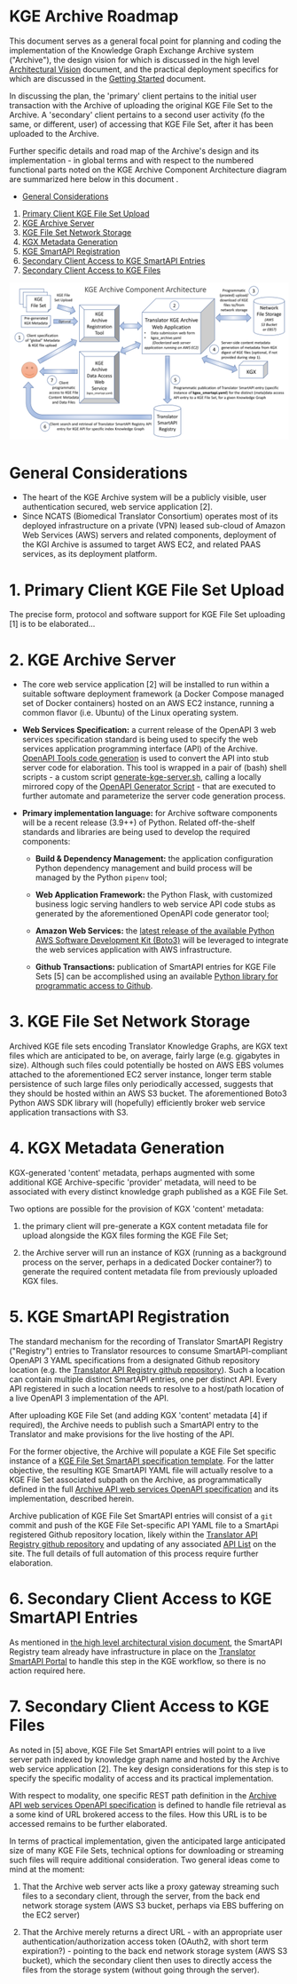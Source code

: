 # KGE Archive Roadmap

This document serves as a general focal point for planning and coding the implementation of the Knowledge Graph Exchange Archive system ("Archive"), the design vision for which is discussed in the high level  [Architectural Vision](../KGE_ARCHIVE_ARCHITECTURE.md) document, and the practical deployment specifics for which are discussed in the [Getting Started](./README.md) document.

In discussing the plan, the 'primary' client pertains to the initial user transaction with the Archive of uploading the original KGE File Set to the Archive. A 'secondary' client pertains to a second user activity (fo the same, or different, user) of accessing that KGE File Set, after it has been uploaded to the Archive.

Further specific details and road map of the Archive's design and its implementation - in global terms and with respect to the numbered functional parts noted on the KGE Archive Component Architecture diagram are summarized here below in this document .

- [General Considerations](#general-considerations)
1. [Primary Client KGE File Set Upload](#1-primary-client-kge-file-set-upload)
2. [KGE Archive Server](#2-kge-archive-server)
3. [KGE File Set Network Storage](#3-kge-file-set-network-storage)
4. [KGX Metadata Generation](#4-kgx-metadata-generation)
5. [KGE SmartAPI Registration](#5-kge-smartapi-registration)
6. [Secondary Client Access to KGE SmartAPI Entries](#6-secondary-client-access-to-kge-smartapi-entries)
7. [Secondary Client Access to KGE Files](#7-secondary-client-access-to-kge-files)

![KGE Archive Architecture](../docs/KGE_Archive_Architecture.png?raw=true "KGE Archive Architecture")

# General Considerations

- The heart of the KGE Archive system will be a publicly visible, user authentication secured, web service application [2].
- Since NCATS (Biomedical Translator Consortium) operates most of its deployed infrastructure on a private (VPN) leased sub-cloud of Amazon Web Services (AWS) servers and related components, deployment of the KGI Archive is assumed to target AWS EC2, and related PAAS services, as its deployment platform.

# 1. Primary Client KGE File Set Upload

The precise form, protocol and software support for KGE File Set uploading [1] is to be elaborated...

# 2. KGE Archive Server

- The core web service application [2] will be installed to run within a suitable software deployment framework (a Docker Compose managed set of Docker containers) hosted on an AWS EC2 instance, running a common flavor (i.e. Ubuntu) of the Linux operating system.
  

- **Web Services Specification:** a current release of the OpenAPI 3 web services specification standard is being used to specify the web services application programming interface (API) of the Archive. [OpenAPI Tools code generation](https://github.com/openapitools/openapi-generator-cli) is used to convert the API into stub server code for elaboration. This tool is wrapped in a pair of (bash) shell scripts - a custom script [generate-kge-server.sh](../scripts/generate-kge-server.sh), calling a locally mirrored copy of the [OpenAPI Generator Script](../scripts/openapi-generator-cli.sh) - that are executed to further automate and parameterize the server code generation process.


- **Primary implementation language:** for Archive software components will be a recent release (3.9++) of Python. Related off-the-shelf standards and libraries are being used to develop the required components:

    - **Build & Dependency Management:** the application configuration Python dependency management and build process will be managed by the Python `pipenv` tool;
      
    - **Web Application Framework:** the Python Flask, with customized business logic serving handlers to web service API code stubs as generated by the aforementioned OpenAPI code generator tool;
      
    - **Amazon Web Services:** the [latest release of the available Python AWS Software Development Kit (Boto3)](https://aws.amazon.com/sdk-for-python/) will be leveraged to integrate the web services application with AWS infrastructure.
  
    - **Github Transactions:** publication of SmartAPI entries for KGE File Sets [5] can be accomplished using an available [Python library for programmatic access to Github](https://docs.github.com/en/rest/overview/libraries#python). 
   
# 3. KGE File Set Network Storage

Archived KGE file sets encoding Translator Knowledge Graphs, are KGX text files which are anticipated to be, on average, fairly large (e.g. gigabytes in size). Although such files could potentially be hosted on AWS EBS volumes attached to the aforementioned EC2 server instance, longer term stable persistence of such large files only periodically accessed, suggests that they should be hosted within an AWS S3 bucket. The aforementioned Boto3 Python AWS SDK library will (hopefully) efficiently broker web service application transactions with S3.
   
# 4. KGX Metadata Generation

KGX-generated 'content' metadata, perhaps augmented with some additional KGE Archive-specific 'provider' metadata, will need to be associated with every distinct knowledge graph published as a KGE File Set.

Two options are possible for the provision of KGX 'content' metadata:

1. the primary client will pre-generate a KGX content metadata file for upload alongside the KGX files forming the KGE File Set;

2. the Archive server will run an instance of KGX (running as a background process on the server, perhaps in a dedicated Docker container?) to generate the required content metadata file from previously uploaded KGX files. 
   
# 5. KGE SmartAPI Registration

The standard mechanism for the recording of Translator SmartAPI Registry ("Registry") entries to Translator resources to consume SmartAPI-compliant OpenAPI 3 YAML specifications from a designated Github repository location (e.g. the [Translator API Registry github repository](https://github.com/NCATS-Tangerine/translator-api-registry)).  Such a location can contain multiple distinct SmartAPI entries, one per distinct API.  Every API registered in such a location needs to resolve to a host/path location of a live OpenAPI 3 implementation of the API.

After uploading KGE File Set (and adding KGX 'content' metadata [4] if required), the Archive needs to publish such a SmartAPI entry to the Translator and make provisions for the live hosting of the API.

For the former objective, the Archive will populate a KGE File Set specific instance of a [KGE File Set SmartAPI specification template](api/kge_smartapi_entry.yaml). For the latter objective, the resulting KGE SmartAPI YAML file will actually resolve to a KGE File Set associated subpath on the Archive, as programmatically defined in the full [Archive API web services OpenAPI specification](api/kgea_api.yaml) and its implementation, described herein.

Archive publication of KGE File Set SmartAPI entries will consist of a `git` commit and push of the KGE File Set-specific API YAML file to a  SmartApi registered Github repository location, likely within the [Translator API Registry github repository](https://github.com/NCATS-Tangerine/translator-api-registry) and updating of any associated [API List](https://github.com/NCATS-Tangerine/translator-api-registry/blob/master/API_LIST.yml) on the site. The full details of full automation of this process require further elaboration.

# 6. Secondary Client Access to KGE SmartAPI Entries

As mentioned in [the high level architectural vision document](../KGE_ARCHIVE_ARCHITECTURE.md), the SmartAPI Registry team already have infrastructure in place on the [Translator SmartAPI Portal](https://smart-api.info/portal/translator) to handle this step in the KGE workflow, so there is no action required here. 
   
# 7. Secondary Client Access to KGE Files

As noted in [5] above, KGE File Set SmartAPI entries will point to a live server path indexed by knowledge graph name and hosted by the Archive web service application [2].  The key design considerations for this step is to specify the specific modality of access and its practical implementation.

With respect to modality, one specific REST path definition in the [Archive API web services OpenAPI specification](api/kgea_api.yaml) is defined to handle file retrieval as a some kind of URL brokered access to the files. How this URL is to be accessed remains to be further elaborated.

In terms of practical implementation, given the anticipated large anticipated size of many KGE File Sets, technical options for downloading or streaming such files will require additional consideration. Two general ideas come to mind at the moment:

1. That the Archive web server acts like a proxy gateway streaming such files to a secondary client, through the server, from the back end network storage system (AWS S3 bucket, perhaps via EBS buffering on the EC2 server)

2. That the Archive merely returns a direct URL - with an appropriate user authentication/authorization access token (OAuth2, with short term expiration?) - pointing to the back end network storage system (AWS S3 bucket), which the secondary client then uses to directly access the files from the storage system (without going through the server).

